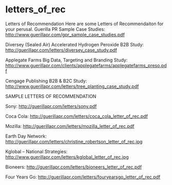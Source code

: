 # letters_of_rec
Letters of Recommendation
Here are some Letters of Recommendaiton for your perusal.
Guerilla PR Sample Case Studies:
http://www.guerillapr.com/gpr_sample_case_studies.pdf

Diversey (Sealed Air) Accelerated Hydrogen Peroxide B2B Study:
http://guerillapr.com/letters/diversey_case_study.pdf 

Applegate Farms Big Data, Targeting and Branding  Study:
http://www.guerillapr.com/clients/applegatefarms/applegatefarms_preso.pdf 

Cengage Publishing B2B & B2C Study:
http://www.guerillapr.com/letters/tree_planting_case_study.pdf

SAMPLE LETTERS OF RECOMMENDATION

Sony:
http://guerillapr.com/letters/sony.pdf

Coca Cola:
http://guerillapr.com/letters/coca_cola_letter_of_rec.pdf

Mozilla:
http://guerillapr.com/letters/mozilla_letter_of_rec.pdf 

Earth Day Network:
http://guerillapr.com/letters/christine_robertson_letter_of_rec.jpg

Kglobal – National Strategies:
http://www.guerillapr.com/letters/kglobal_letter_of_rec.jpg

Bioneers:
http://guerillapr.com/letters/bioneers_letter_of_rec.pdf  

Four Years Go:
http://guerillapr.com/letters/fouryearsgo_letter_of_rec.pdf 	
